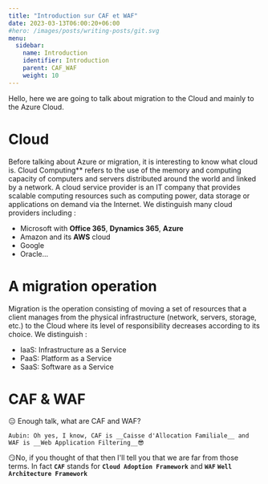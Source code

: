 ```yaml
---
title: "Introduction sur CAF et WAF"
date: 2023-03-13T06:00:20+06:00
#hero: /images/posts/writing-posts/git.svg
menu:
  sidebar:
    name: Introduction
    identifier: Introduction
    parent: CAF_WAF
    weight: 10
---
```


Hello, here we are going to talk about migration to the Cloud and mainly to the Azure Cloud.

# Cloud
Before talking about Azure or migration, it is interesting to know what cloud is.
Cloud Computing** refers to the use of the memory and computing capacity of computers and servers distributed around the world and linked by a network.
A cloud service provider is an IT company that provides scalable computing resources such as computing power, data storage or applications on demand via the Internet.
We distinguish many cloud providers including :
- Microsoft with **Office 365**, **Dynamics 365**, **Azure**
- Amazon and its **AWS** cloud
- Google
- Oracle...

# A migration operation
Migration is the operation consisting of moving a set of resources that a client manages from the physical infrastructure (network, servers, storage, etc.) to the Cloud where its level of responsibility decreases according to its choice. We distinguish :
- IaaS: Infrastructure as a Service
- PaaS: Platform as a Service
- SaaS: Software as a Service

# CAF & WAF
😑 Enough talk, what are CAF and WAF?
```
Aubin: Oh yes, I know, CAF is __Caisse d'Allocation Familiale__ and WAF is __Web Application Filtering__😎
```
😏No, if you thought of that then I'll tell you that we are far from those terms.
In fact **`CAF`** stands for **`Cloud Adoption Framework`** and **`WAF`** **`Well Architecture Framework`**